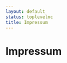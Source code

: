 ```yaml
---
layout: default
status: toplevelnc
title: Impressum
---
```

<div style="display:none">t6</div>

# Impressum
